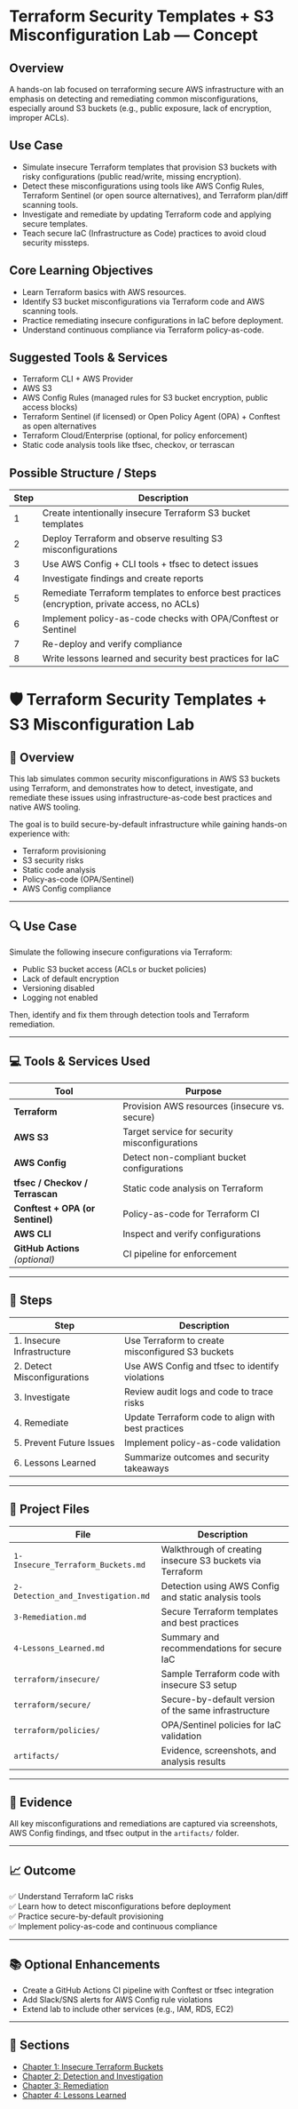 # Terraform Security Templates + S3 Misconfiguration Lab — Concept
## Overview
A hands-on lab focused on terraforming secure AWS infrastructure with an emphasis on detecting and remediating common misconfigurations, especially around S3 buckets (e.g., public exposure, lack of encryption, improper ACLs).

## Use Case
- Simulate insecure Terraform templates that provision S3 buckets with risky configurations (public read/write, missing encryption).
- Detect these misconfigurations using tools like AWS Config Rules, Terraform Sentinel (or open source alternatives), and Terraform plan/diff scanning tools.
- Investigate and remediate by updating Terraform code and applying secure templates.
- Teach secure IaC (Infrastructure as Code) practices to avoid cloud security missteps.

## Core Learning Objectives
- Learn Terraform basics with AWS resources.
- Identify S3 bucket misconfigurations via Terraform code and AWS scanning tools.
- Practice remediating insecure configurations in IaC before deployment.
- Understand continuous compliance via Terraform policy-as-code.

## Suggested Tools & Services
- Terraform CLI + AWS Provider
- AWS S3
- AWS Config Rules (managed rules for S3 bucket encryption, public access blocks)
- Terraform Sentinel (if licensed) or Open Policy Agent (OPA) + Conftest as open alternatives
- Terraform Cloud/Enterprise (optional, for policy enforcement)
- Static code analysis tools like tfsec, checkov, or terrascan

## Possible Structure / Steps

| Step | Description                                                                                   |
| ---- | --------------------------------------------------------------------------------------------- |
| 1    | Create intentionally insecure Terraform S3 bucket templates                                   |
| 2    | Deploy Terraform and observe resulting S3 misconfigurations                                   |
| 3    | Use AWS Config + CLI tools + tfsec to detect issues                                           |
| 4    | Investigate findings and create reports                                                       |
| 5    | Remediate Terraform templates to enforce best practices (encryption, private access, no ACLs) |
| 6    | Implement policy-as-code checks with OPA/Conftest or Sentinel                                 |
| 7    | Re-deploy and verify compliance                                                               |
| 8    | Write lessons learned and security best practices for IaC                                     |

# 🛡️ Terraform Security Templates + S3 Misconfiguration Lab

## 📘 Overview

This lab simulates common security misconfigurations in AWS S3 buckets using Terraform, and demonstrates how to detect, investigate, and remediate these issues using infrastructure-as-code best practices and native AWS tooling.

The goal is to build secure-by-default infrastructure while gaining hands-on experience with:

- Terraform provisioning
- S3 security risks
- Static code analysis
- Policy-as-code (OPA/Sentinel)
- AWS Config compliance

---

## 🔍 Use Case

Simulate the following insecure configurations via Terraform:

- Public S3 bucket access (ACLs or bucket policies)
- Lack of default encryption
- Versioning disabled
- Logging not enabled

Then, identify and fix them through detection tools and Terraform remediation.

---

## 💻 Tools & Services Used

| Tool | Purpose |
|------|---------|
| **Terraform** | Provision AWS resources (insecure vs. secure) |
| **AWS S3** | Target service for security misconfigurations |
| **AWS Config** | Detect non-compliant bucket configurations |
| **tfsec / Checkov / Terrascan** | Static code analysis on Terraform |
| **Conftest + OPA (or Sentinel)** | Policy-as-code for Terraform CI |
| **AWS CLI** | Inspect and verify configurations |
| **GitHub Actions** *(optional)* | CI pipeline for enforcement |

---

## 🧭 Steps

| Step | Description |
|------|-------------|
| 1. Insecure Infrastructure | Use Terraform to create misconfigured S3 buckets |
| 2. Detect Misconfigurations | Use AWS Config and tfsec to identify violations |
| 3. Investigate | Review audit logs and code to trace risks |
| 4. Remediate | Update Terraform code to align with best practices |
| 5. Prevent Future Issues | Implement policy-as-code validation |
| 6. Lessons Learned | Summarize outcomes and security takeaways |

---

## 📂 Project Files

| File | Description |
|------|-------------|
| `1-Insecure_Terraform_Buckets.md` | Walkthrough of creating insecure S3 buckets via Terraform |
| `2-Detection_and_Investigation.md` | Detection using AWS Config and static analysis tools |
| `3-Remediation.md` | Secure Terraform templates and best practices |
| `4-Lessons_Learned.md` | Summary and recommendations for secure IaC |
| `terraform/insecure/` | Sample Terraform code with insecure S3 setup |
| `terraform/secure/` | Secure-by-default version of the same infrastructure |
| `terraform/policies/` | OPA/Sentinel policies for IaC validation |
| `artifacts/` | Evidence, screenshots, and analysis results |

---

## 📸 Evidence

All key misconfigurations and remediations are captured via screenshots, AWS Config findings, and tfsec output in the `artifacts/` folder.

---

## 📈 Outcome

✅ Understand Terraform IaC risks  
✅ Learn how to detect misconfigurations before deployment  
✅ Practice secure-by-default provisioning  
✅ Implement policy-as-code and continuous compliance

---

## 📚 Optional Enhancements

- Create a GitHub Actions CI pipeline with Conftest or tfsec integration
- Add Slack/SNS alerts for AWS Config rule violations
- Extend lab to include other services (e.g., IAM, RDS, EC2)

---

## 🔗 Sections

- [Chapter 1: Insecure Terraform Buckets](./1-Insecure_Terraform_Buckets.md)
- [Chapter 2: Detection and Investigation](./2-Detection_and_Investigation.md)
- [Chapter 3: Remediation](./3-Remediation.md)
- [Chapter 4: Lessons Learned](./4-Lessons_Learned.md)

